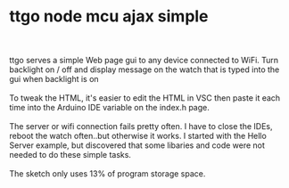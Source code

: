 # ttgo node mcu ajax simple<br><br>
ttgo serves a simple Web page gui to any device connected to WiFi. Turn backlight on / off and display message on the watch that is typed into the gui when backlight is on<br><br>
To tweak the HTML, it's easier to edit the HTML in VSC then paste it each time into the Arduino IDE variable on the index.h page.<br><br>
The server or wifi connection fails pretty often. I have to close the IDEs, reboot the watch often..but otherwise it works. I started with the Hello Server example, but discovered that some libaries and code were not needed to do these simple tasks.<br><br>
The sketch only uses 13% of program storage space.